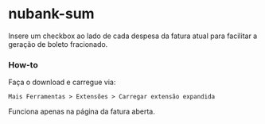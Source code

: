 # nubank-sum
Insere um checkbox ao lado de cada despesa da fatura atual para facilitar a geração de boleto fracionado.

### How-to
Faça o download e carregue via:
```
Mais Ferramentas > Extensões > Carregar extensão expandida
```

Funciona apenas na página da fatura aberta.